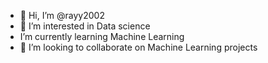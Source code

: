- 👋 Hi, I’m @rayy2002
- 👀 I’m interested in Data science
- I’m currently learning Machine Learning
- 💞️ I’m looking to collaborate on Machine Learning projects

<!---
rayy2002/rayy2002 is a ✨ special ✨ repository because its `README.md` (this file) appears on your GitHub profile.
You can click the Preview link to take a look at your changes.
--->
